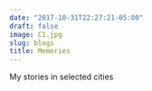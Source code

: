 ```yaml
---
date: "2017-10-31T22:27:21-05:00"
draft: false
image: C1.jpg
slug: blogs
title: Memories
---
```


My stories in selected cities